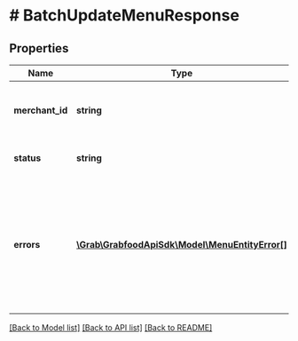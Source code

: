 # # BatchUpdateMenuResponse

## Properties

Name | Type | Description | Notes
------------ | ------------- | ------------- | -------------
**merchant_id** | **string** | The merchant&#39;s ID that is in GrabFood&#39;s database. | [optional]
**status** | **string** | The status of this request. | [optional]
**errors** | [**\Grab\GrabfoodApiSdk\Model\MenuEntityError[]**](MenuEntityError.md) | The error messages when batch update menu record was partial success/fail. &#x60;null&#x60; when the request was success. | [optional]

[[Back to Model list]](../../README.md#models) [[Back to API list]](../../README.md#endpoints) [[Back to README]](../../README.md)

